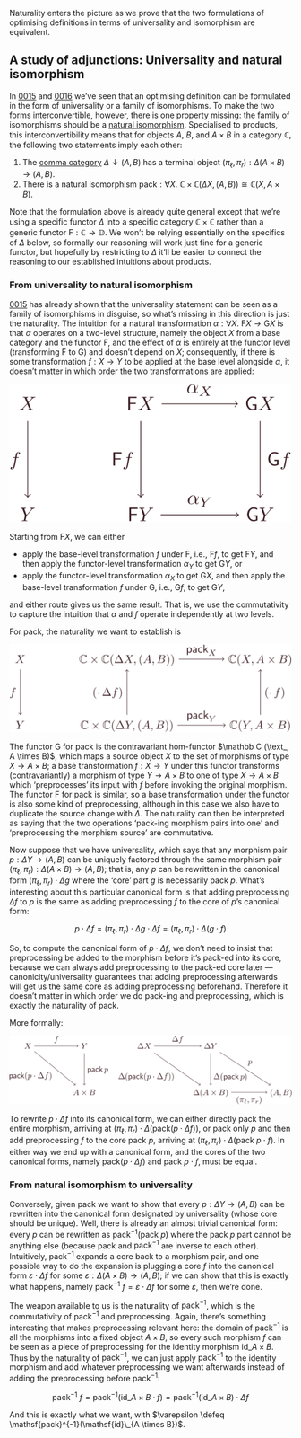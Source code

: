 Naturality enters the picture as we prove that the two formulations of optimising definitions in terms of universality and isomorphism are equivalent.

## A study of adjunctions: Universality and natural isomorphism

In [0015] and [0016] we’ve seen that an optimising definition can be formulated in the form of universality or a family of isomorphisms.
To make the two forms interconvertible, however, there is one property missing: the family of isomorphisms should be a [natural isomorphism](https://en.wikipedia.org/wiki/Natural_transformation).
Specialised to products, this interconvertibility means that for objects $A$, $B$, and $A \times B$ in a category $\mathbb C$, the following two statements imply each other:

1. The [comma category](https://en.wikipedia.org/wiki/Comma_category) $\Delta \downarrow (A, B)$ has a terminal object $(\pi_\ell, \pi_r) : \Delta(A \times B) \to (A, B)$.
2. There is a natural isomorphism $\mathsf{pack} : \forall X.\ \mathbb C \times \mathbb C (\Delta X, (A, B)) \cong \mathbb C (X, A \times B)$.

Note that the formulation above is already quite general except that we’re using a specific functor $\Delta$ into a specific category $\mathbb C \times \mathbb C$ rather than a generic functor $\mathsf F : \mathbb C \to \mathbb D$.
We won’t be relying essentially on the specifics of $\Delta$ below, so formally our reasoning will work just fine for a generic functor, but hopefully by restricting to $\Delta$ it’ll be easier to connect the reasoning to our established intuitions about products.

### From universality to natural isomorphism

[0015] has already shown that the universality statement can be seen as a family of isomorphisms in disguise, so what’s missing in this direction is just the naturality.
The intuition for a natural transformation $\alpha : \forall X.\ \mathsf F X \to \mathsf G X$ is that $\alpha$ operates on a two-level structure, namely the object $X$ from a base category and the functor $\mathsf F$, and the effect of $\alpha$ is entirely at the functor level (transforming $\mathsf F$ to $\mathsf G$) and doesn’t depend on $X$; consequently, if there is some transformation $f : X \to Y$ to be applied at the base level alongside $\alpha$, it doesn’t matter in which order the two transformations are applied:

![Natural transformations](natural-transformations.svg)

Starting from $\mathsf F X$, we can either

* apply the base-level transformation $f$ under $\mathsf F$, i.e., $\mathsf F f$, to get $\mathsf F Y$, and then apply the functor-level transformation $\alpha_Y$ to get $\mathsf G Y$, or
* apply the functor-level transformation $\alpha_X$ to get $\mathsf G X$, and then apply the base-level transformation $f$ under $\mathsf G$, i.e., $\mathsf G f$, to get $\mathsf G Y$,

and either route gives us the same result.
That is, we use the commutativity to capture the intuition that $\alpha$ and $f$ operate independently at two levels.

For $\mathsf{pack}$, the naturality we want to establish is

![The naturality](naturality.svg)

The functor $\mathsf G$ for $\mathsf{pack}$ is the contravariant hom-functor $\mathbb C (\text_, A \times B)$, which maps a source object $X$ to the set of morphisms of type $X \to A \times B$; a base transformation $f : X \to Y$ under this functor transforms (contravariantly) a morphism of type $Y \to A \times B$ to one of type $X \to A \times B$ which ‘preprocesses’ its input with $f$ before invoking the original morphism.
The functor $\mathsf F$ for $\mathsf{pack}$ is similar, so a base transformation under the functor is also some kind of preprocessing, although in this case we also have to duplicate the source change with $\Delta$.
The naturality can then be interpreted as saying that the two operations ‘$\mathsf{pack}$-ing morphism pairs into one’ and ‘preprocessing the morphism source’ are commutative.

Now suppose that we have universality, which says that any morphism pair $p : \Delta Y \to (A, B)$ can be uniquely factored through the same morphism pair $(\pi_\ell, \pi_r) : \Delta (A \times B) \to (A, B)$; that is, any $p$ can be rewritten in the canonical form $(\pi_\ell, \pi_r) \cdot \Delta g$ where the ‘core’ part $g$ is necessarily $\mathsf{pack}\ p$.
What’s interesting about this particular canonical form is that adding preprocessing $\Delta f$ to $p$ is the same as adding preprocessing $f$ to the core of $p$’s canonical form:

$$ p \cdot \Delta f = (\pi_\ell, \pi_r) \cdot \Delta g \cdot \Delta f = (\pi_\ell, \pi_r) \cdot \Delta(g \cdot f) $$

So, to compute the canonical form of $p \cdot \Delta f$, we don’t need to insist that preprocessing be added to the morphism before it’s $\mathsf{pack}$-ed into its core, because we can always add preprocessing to the $\mathsf{pack}$-ed core later — canonicity/universality guarantees that adding preprocessing afterwards will get us the same core as adding preprocessing beforehand.
Therefore it doesn’t matter in which order we do $\mathsf{pack}$-ing and preprocessing, which is exactly the naturality of $\mathsf{pack}$.

More formally:

![Rewriting into canonical forms](canonical-forms.svg)

To rewrite $p \cdot \Delta f$ into its canonical form, we can either directly $\mathsf{pack}$ the entire morphism, arriving at $(\pi_\ell, \pi_r) \cdot \Delta(\mathsf{pack}(p \cdot \Delta f))$, or $\mathsf{pack}$ only $p$ and then add preprocessing $f$ to the core $\mathsf{pack}\ p$, arriving at $(\pi_\ell, \pi_r) \cdot \Delta(\mathsf{pack}\ p \cdot f)$.
In either way we end up with a canonical form, and the cores of the two canonical forms, namely $\mathsf{pack}(p \cdot \Delta f)$ and $\mathsf{pack}\ p \cdot f$, must be equal.

### From natural isomorphism to universality

Conversely, given $\mathsf{pack}$ we want to show that every $p : \Delta Y \to (A, B)$ can be rewritten into the canonical form designated by universality (whose core should be unique).
Well, there is already an almost trivial canonical form: every $p$ can be rewritten as $\mathsf{pack}^{-1}(\mathsf{pack}\ p)$ where the $\mathsf{pack}\ p$ part cannot be anything else (because $\mathsf{pack}$ and $\mathsf{pack}^{-1}$ are inverse to each other).
Intuitively, $\mathsf{pack}^{-1}$ expands a core back to a morphism pair, and one possible way to do the expansion is plugging a core $f$ into the canonical form $\varepsilon \cdot \Delta f$ for some $\varepsilon : \Delta(A \times B) \to (A, B)$; if we can show that this is exactly what happens, namely $\mathsf{pack}^{-1}\ f = \varepsilon \cdot \Delta f$ for some $\varepsilon$, then we’re done.

The weapon available to us is the naturality of $\mathsf{pack}^{-1}$, which is the commutativity of $\mathsf{pack}^{-1}$ and preprocessing.
Again, there’s something interesting that makes preprocessing relevant here:
the domain of $\mathsf{pack}^{-1}$ is all the morphisms into a fixed object $A \times B$, so every such morphism $f$ can be seen as a piece of preprocessing for the identity morphism $\mathsf{id}\_{A \times B}$.
Thus by the naturality of $\mathsf{pack}^{-1}$, we can just apply $\mathsf{pack}^{-1}$ to the identity morphism and add whatever preprocessing we want afterwards instead of adding the preprocessing before $\mathsf{pack}^{-1}$:

$$ \mathsf{pack}^{-1}\ f = \mathsf{pack}^{-1}(\mathsf{id}\_{A \times B} \cdot f) = \mathsf{pack}^{-1}(\mathsf{id}\_{A \times B}) \cdot \Delta f $$

And this is exactly what we want, with $\varepsilon \defeq \mathsf{pack}^{-1}(\mathsf{id}\_{A \times B})$.


[0015]: /blog/0015/
[0016]: /blog/0016/ 
